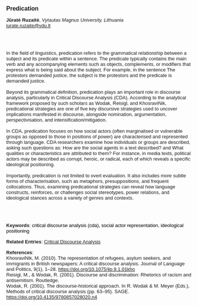 <!DOCTYPE html><html lang="en"><head><title="Predication"></head>
<body><p><font face="Poppins, Calibri, sans-serif" size="3"><b>Predication</b></font></p>
<p><font face="Poppins, Calibri, sans-serif" size="2"><b>Jūratė Ruzaitė</b>, <i>Vytautas Magnus University, Lithuania</i><br><a href="mailto:jurate.ruzaite@vdu.lt" target="blank">jurate.ruzaite@vdu.lt</a></font></p>
<p><font face="Poppins, Calibri, sans-serif" size="2"><br><br><br>In the field of linguistics, predication refers to the grammatical relationship between a subject and its predicate within a sentence. The predicate typically contains the main verb and any accompanying elements such as objects, complements, or modifiers that express what is being said about the subject. For example, in the sentence The protestors demanded justice, the subject is the protestors and the predicate is demanded justice.<br><br>Beyond its grammatical definition, predication plays an important role in discourse analysis, particularly in Critical Discourse Analysis (CDA). According to the analytical framework proposed by such scholars as Wodak, Reisigl, and KhosraviNik, predicational strategies are one of five key discursive strategies used to uncover implications manifested in discourse, alongside nomination, argumentation, perspectivisation, and intensification/mitigation.<br><br>In CDA, predication focuses on how social actors (often marginalised or vulnerable groups as opposed to those in positions of power) are characterised and represented through language. CDA researchers examine how individuals or groups are described, asking such questions as: How are the social agents in a text described? and What qualities or characteristics are attributed to them? For instance, in media texts, political actors may be described as corrupt, heroic, or radical, each of which reveals a specific ideological positioning.<br><br>Importantly, predication is not limited to overt evaluation. It also includes more subtle forms of characterisation, such as metaphors, presuppositions, and frequent collocations. Thus, examining predicational strategies can reveal how language constructs, reinforces, or challenges social stereotypes, power relations, and ideological stances across a variety of genres and contexts.<br><br><br><br></font></p>
<p><font face="Poppins, Calibri, sans-serif" size="2"><b>Keywords</b>: </span></span></font></font></span></font><font color="#000000"><span style="text-decoration: none"><font face="calibri, sans-serif"><font size="2" style="font-size: 10pt"><span style="letter-spacing: -0.1pt"><span lang="en-gb">c</span></span></font></font></span></font><font color="#000000"><span style="text-decoration: none"><font face="calibri, sans-serif"><font size="2" style="font-size: 10pt"><span style="letter-spacing: -0.1pt"><span lang="en-gb">ritical discourse analysis (cda), social actor representation, ideological positioning</span></span></font></font></span></font></font></p>
<p><font face="Poppins, Calibri, sans-serif" size="2"><b>Related Entries</b>: <a href="./critical-discourse-analysis.html">Critical Discourse Analysis</a></font></p>
<p><font face="Poppins, Calibri, sans-serif" size="2"><b>References</b>:<br>KhosraviNik, M. (2010). The representation of refugees, asylum seekers, and immigrants in British newspapers: A critical discourse analysis. Journal of Language and Politics, 9(1), 1–28. <a href="https://doi.org/10.1075/jlp.9.1.01kho" target="_blank">https://doi.org/10.1075/jlp.9.1.01kho</a><br>Reisigl, M., &amp; Wodak, R. (2001). Discourse and discrimination: Rhetorics of racism and antisemitism. Routledge.<br>Wodak, R. (2001). The discourse-historical approach. In R. Wodak &amp; M. Meyer (Eds.), Methods of critical discourse analysis (pp. 63–95). SAGE. <a href="https://doi.org/10.4135/9780857028020.n4" target="_blank">https://doi.org/10.4135/9780857028020.n4</a></font></p>
</body>